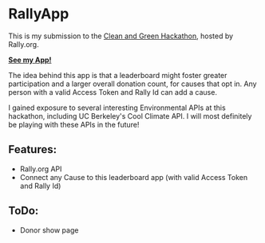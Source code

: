 # RallyApp

This is my submission to the [Clean and Green Hackathon](http://cleanandgreenhackathon.com/developers/), hosted by Rally.org. 

**[See my App!](http://secret-tor-9770.herokuapp.com/)**

The idea behind this app is that a leaderboard might foster greater participation and a larger overall donation count, for causes that opt in. Any person with a valid Access Token and Rally Id can add a cause.

I gained exposure to several interesting Environmental APIs at this hackathon, including UC Berkeley's Cool Climate API. I will most definitely be playing with these APIs in the future!


## Features:
* Rally.org API
* Connect any Cause to this leaderboard app (with valid Access Token and Rally Id)

## ToDo:
* Donor show page
